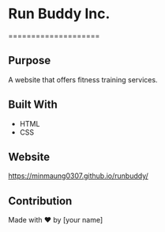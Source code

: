 # Run Buddy Inc.
====================

## Purpose
A website that offers fitness training services.

## Built With
* HTML
* CSS

## Website
https://minmaung0307.github.io/runbuddy/

## Contribution
Made with ❤️ by [your name]
